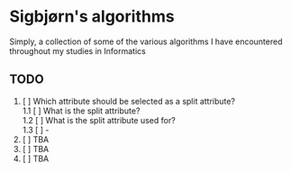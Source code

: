 # Sigbjørn's algorithms

Simply, a collection of some of the various algorithms I have encountered throughout my studies in Informatics

## TODO

1. [ ] Which attribute should be selected as a split attribute?  
    1.1 [ ] What is the split attribute?  
    1.2 [ ] What is the split attribute used for?  
    1.3 [ ] -  
2. [ ] TBA  
3. [ ] TBA  
4. [ ] TBA  
